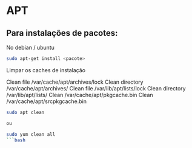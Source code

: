 # APT

## Para instalações de pacotes:

No debian / ubuntu

```bash
sudo apt-get install <pacote>
```

Limpar os caches de instalação

Clean file /var/cache/apt/archives/lock
Clean directory /var/cache/apt/archives/
Clean file /var/lib/apt/lists/lock
Clean directory /var/lib/apt/lists/
Clean /var/cache/apt/pkgcache.bin
Clean /var/cache/apt/srcpkgcache.bin

```bash
sudo apt clean

ou 

sudo yum clean all
```bash
